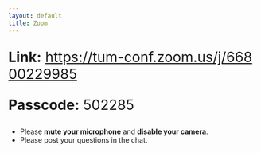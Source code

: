 ```yaml
---
layout: default
title: Zoom
---
```


<p style="font-size: 2em;"><b>Link:</b> <a href="https://tum-conf.zoom.us/j/66800229985" style="word-break: break-all;">https://tum-conf.zoom.us/j/66800229985</a></p>
<p style="font-size: 2em;"><b>Passcode:</b> 502285</p>

* Please **mute your microphone** and **disable your camera**.
* Please post your questions in the chat.
